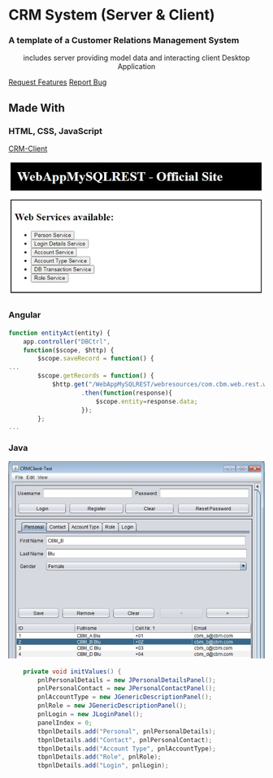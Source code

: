 # CRM System (Server & Client)
<h3>A template of a Customer Relations Management System</h3>
<p><center>includes server providing model data and interacting client Desktop Application</center></p>

<a href="https://github.com/Kapiten/WebAppREST/issues">Request Features</a>
<a href="https://github.com/Kapiten/WebAppREST/issues">Report Bug</a>

## Made With
### HTML, CSS, JavaScript
<a href="https://github.com/Kapiten/WepAppREST">CRM-Client</a>

![Index Display](https://github.com/Kapiten/WebAppREST/blob/main/images/WebAppREST_basic.jpg)

### Angular
```js
function entityAct(entity) {
    app.controller("DBCtrl", 
    function($scope, $http) {
        $scope.saveRecord = function() {
...
        $scope.getRecords = function() {
            $http.get("/WebAppMySQLREST/webresources/com.cbm.web.rest.webappmysqlrest.entity."+entity)
                    .then(function(response){
                        $scope.entity=response.data;
                    });
        };
...
```
### Java
![JavaSwing](https://github.com/Kapiten/WebAppREST/blob/main/images/swing_basic_b.jpg)
```java
    private void initValues() {
        pnlPersonalDetails = new JPersonalDetailsPanel();
        pnlPersonalContact = new JPersonalContactPanel();
        pnlAccountType = new JGenericDescriptionPanel();
        pnlRole = new JGenericDescriptionPanel();
        pnlLogin = new JLoginPanel();
        panelIndex = 0;
        tbpnlDetails.add("Personal", pnlPersonalDetails);
        tbpnlDetails.add("Contact", pnlPersonalContact);
        tbpnlDetails.add("Account Type", pnlAccountType);
        tbpnlDetails.add("Role", pnlRole);
        tbpnlDetails.add("Login", pnlLogin);
```
